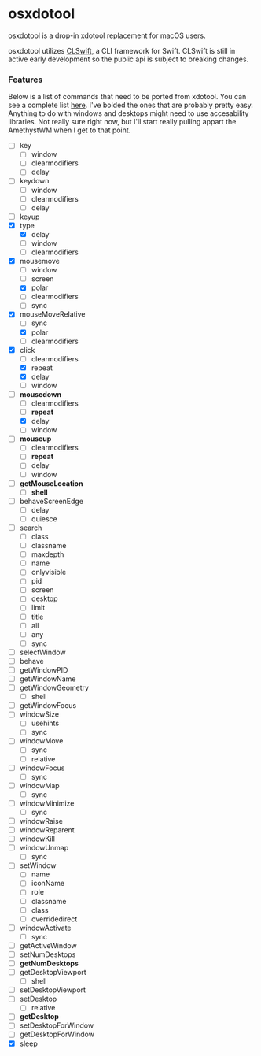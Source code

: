 # osxdotool

osxdotool is a drop-in xdotool replacement for macOS users.

osxdotool utilizes [CLSwift](https://github.com/twof/CLSwift), a CLI framework for Swift. CLSwift is still in active early development so the public api is subject to breaking changes. 

### Features
Below is a list of commands that need to be ported from xdotool. You can see a complete list [here](https://www.semicomplete.com/projects/xdotool/xdotool.xhtml). I've bolded the ones that are probably pretty easy. Anything to do with windows and desktops might need to use accesability libraries. Not really sure right now, but I'll start really pulling appart the AmethystWM when I get to that point.
- [ ] key
    - [ ] window
    - [ ] clearmodifiers
    - [ ] delay
- [ ] keydown
    - [ ] window
    - [ ] clearmodifiers
    - [ ] delay
- [ ] keyup
- [x] type
    - [x] delay
    - [ ] window
    - [ ] clearmodifiers
- [x] mousemove
   - [ ] window
   - [ ] screen
   - [x] polar
   - [ ] clearmodifiers
   - [ ] sync
- [x] mouseMoveRelative
   - [ ] sync
   - [x] polar
   - [ ] clearmodifiers
- [x] click
   - [ ] clearmodifiers
   - [x] repeat
   - [x] delay
   - [ ] window
- [ ] **mousedown**
   - [ ] clearmodifiers
   - [ ] **repeat**
   - [x] delay
   - [ ] window
- [ ] **mouseup**
   - [ ] clearmodifiers
   - [ ] **repeat**
   - [ ] delay
   - [ ] window
- [ ] **getMouseLocation**
    - [ ] **shell**
- [ ] behaveScreenEdge
    - [ ] delay
    - [ ] quiesce
- [ ] search
    - [ ] class
    - [ ] classname
    - [ ] maxdepth
    - [ ] name
    - [ ] onlyvisible
    - [ ] pid
    - [ ] screen
    - [ ] desktop
    - [ ] limit
    - [ ] title
    - [ ] all
    - [ ] any
    - [ ] sync
- [ ] selectWindow
- [ ] behave
- [ ] getWindowPID
- [ ] getWindowName
- [ ] getWindowGeometry
    - [ ] shell
- [ ] getWindowFocus
- [ ] windowSize
    - [ ] usehints
    - [ ] sync
- [ ] windowMove
    - [ ] sync
    - [ ] relative
- [ ] windowFocus
    - [ ] sync
- [ ] windowMap
    - [ ] sync
- [ ] windowMinimize
    - [ ] sync
- [ ] windowRaise
- [ ] windowReparent
- [ ] windowKill
- [ ] windowUnmap
    - [ ] sync
- [ ] setWindow
    - [ ] name
    - [ ] iconName
    - [ ] role
    - [ ] classname
    - [ ] class
    - [ ] overridedirect
- [ ] windowActivate
    - [ ] sync
- [ ] getActiveWindow
- [ ] setNumDesktops
- [ ] **getNumDesktops**
- [ ] getDesktopViewport
    - [ ] shell
- [ ] setDesktopViewport
- [ ] setDesktop
    - [ ] relative
- [ ] **getDesktop**
- [ ] setDesktopForWindow
- [ ] getDesktopForWindow
- [x] sleep
